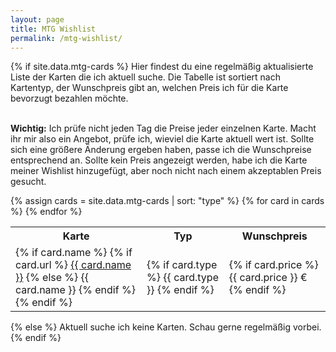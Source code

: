 ```yaml
---
layout: page
title: MTG Wishlist
permalink: /mtg-wishlist/
---
```


{% if site.data.mtg-cards %}
Hier findest du eine regelmäßig aktualisierte Liste der Karten die ich aktuell suche. Die Tabelle ist sortiert nach Kartentyp, der Wunschpreis gibt an, welchen Preis ich für die Karte bevorzugt bezahlen möchte.  
<br />

**Wichtig:** Ich prüfe nicht jeden Tag die Preise jeder einzelnen Karte. Macht ihr mir also ein Angebot, prüfe ich, wieviel die Karte aktuell wert ist. Sollte sich eine größere Änderung ergeben haben, passe ich die Wunschpreise entsprechend an. Sollte kein Preis angezeigt werden, habe ich die Karte meiner Wishlist hinzugefügt, aber noch nicht nach einem akzeptablen Preis gesucht.

<table>
    <tr>
        <th>Karte</th>
        <th>Typ</th>
        <th>Wunschpreis</th>
    </tr>
        {% assign cards = site.data.mtg-cards | sort: "type" %}
        {% for card in cards %}
            <tr>
                <td>
                    {% if card.name %}
                        {% if card.url %}
                            <a href="{{ card.url }}">{{ card.name }}</a>
                        {% else %}
                            {{ card.name }}
                        {% endif %}
                    {% endif %}
                </td>
                <td>
                    {% if card.type %}
                        {{ card.type }}
                    {% endif %}
                </td>
                <td>
                    {% if card.price %}
                        {{ card.price }} €
                    {% endif %}
                </td>
            </tr>
        {% endfor %}
</table>
{% else %}
Aktuell suche ich keine Karten. Schau gerne regelmäßig vorbei.
{% endif %}